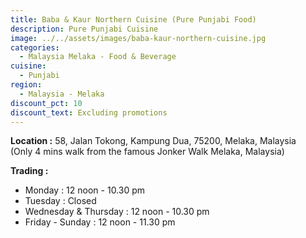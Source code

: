 ```yaml
---
title: Baba & Kaur Northern Cuisine (Pure Punjabi Food)
description: Pure Punjabi Cuisine
image: ../../assets/images/baba-kaur-northern-cuisine.jpg
categories:
  - Malaysia Melaka - Food & Beverage
cuisine:
  - Punjabi
region:
  - Malaysia - Melaka
discount_pct: 10
discount_text: Excluding promotions
---
```


**Location :** 58, Jalan Tokong, Kampung Dua, 75200, Melaka, Malaysia\
(Only 4 mins walk from the famous Jonker Walk Melaka, Malaysia)

**Trading :**

- Monday : 12 noon - 10.30 pm
- Tuesday : Closed
- Wednesday & Thursday : 12 noon - 10.30 pm
- Friday - Sunday : 12 noon - 11.30 pm
